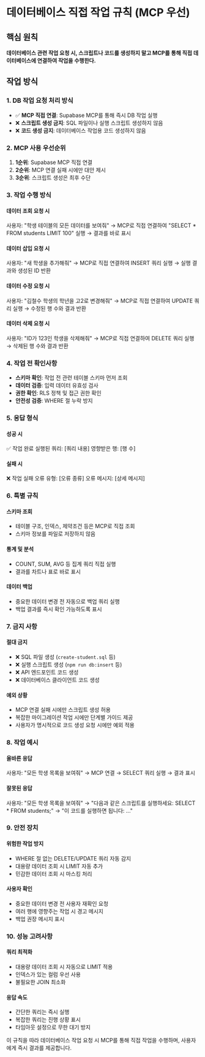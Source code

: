 # 데이터베이스 직접 작업 규칙 (MCP 우선)

## 핵심 원칙
**데이터베이스 관련 작업 요청 시, 스크립트나 코드를 생성하지 말고 MCP를 통해 직접 데이터베이스에 연결하여 작업을 수행한다.**

## 작업 방식

### 1. DB 작업 요청 처리 방식
- ✅ **MCP 직접 연결**: Supabase MCP를 통해 즉시 DB 작업 실행
- ❌ **스크립트 생성 금지**: SQL 파일이나 실행 스크립트 생성하지 않음
- ❌ **코드 생성 금지**: 데이터베이스 작업용 코드 생성하지 않음

### 2. MCP 사용 우선순위
1. **1순위**: Supabase MCP 직접 연결
2. **2순위**: MCP 연결 실패 시에만 대안 제시
3. **3순위**: 스크립트 생성은 최후 수단

### 3. 작업 수행 방식

#### **데이터 조회 요청 시**

사용자: "학생 테이블의 모든 데이터를 보여줘"
→ MCP로 직접 연결하여 "SELECT * FROM students LIMIT 100" 실행
→ 결과를 바로 표시

#### **데이터 삽입 요청 시**
사용자: "새 학생을 추가해줘"
→ MCP로 직접 연결하여 INSERT 쿼리 실행
→ 실행 결과와 생성된 ID 반환

#### **데이터 수정 요청 시**

사용자: "김철수 학생의 학년을 고2로 변경해줘"
→ MCP로 직접 연결하여 UPDATE 쿼리 실행
→ 수정된 행 수와 결과 반환

#### **데이터 삭제 요청 시**

사용자: "ID가 123인 학생을 삭제해줘"
→ MCP로 직접 연결하여 DELETE 쿼리 실행
→ 삭제된 행 수와 결과 반환

### 4. 작업 전 확인사항
- **스키마 확인**: 작업 전 관련 테이블 스키마 먼저 조회
- **데이터 검증**: 입력 데이터 유효성 검사
- **권한 확인**: RLS 정책 및 접근 권한 확인
- **안전성 검증**: WHERE 절 누락 방지

### 5. 응답 형식

#### **성공 시**

✅ 작업 완료
실행된 쿼리: [쿼리 내용]
영향받은 행: [행 수]

#### **실패 시**

❌ 작업 실패
오류 유형: [오류 종류]
오류 메시지: [상세 메시지]

### 6. 특별 규칙

#### **스키마 조회**
- 테이블 구조, 인덱스, 제약조건 등은 MCP로 직접 조회
- 스키마 정보를 파일로 저장하지 않음

#### **통계 및 분석**
- COUNT, SUM, AVG 등 집계 쿼리 직접 실행
- 결과를 차트나 표로 바로 표시

#### **데이터 백업**
- 중요한 데이터 변경 전 자동으로 백업 쿼리 실행
- 백업 결과를 즉시 확인 가능하도록 표시

### 7. 금지 사항

#### **절대 금지**
- ❌ SQL 파일 생성 (`create-student.sql` 등)
- ❌ 실행 스크립트 생성 (`npm run db:insert` 등)
- ❌ API 엔드포인트 코드 생성
- ❌ 데이터베이스 클라이언트 코드 생성

#### **예외 상황**
- MCP 연결 실패 시에만 스크립트 생성 허용
- 복잡한 마이그레이션 작업 시에만 단계별 가이드 제공
- 사용자가 명시적으로 코드 생성 요청 시에만 예외 적용

### 8. 작업 예시

#### **올바른 응답**
사용자: "모든 학생 목록을 보여줘"
→ MCP 연결 → SELECT 쿼리 실행 → 결과 표시


#### **잘못된 응답**
사용자: "모든 학생 목록을 보여줘"
→ "다음과 같은 스크립트를 실행하세요: SELECT * FROM students;"
→ "이 코드를 실행하면 됩니다: ..."


### 9. 안전 장치

#### **위험한 작업 방지**
- WHERE 절 없는 DELETE/UPDATE 쿼리 자동 감지
- 대용량 데이터 조회 시 LIMIT 자동 추가
- 민감한 데이터 조회 시 마스킹 처리

#### **사용자 확인**
- 중요한 데이터 변경 전 사용자 재확인 요청
- 여러 행에 영향주는 작업 시 경고 메시지
- 백업 권장 메시지 표시

### 10. 성능 고려사항

#### **쿼리 최적화**
- 대용량 데이터 조회 시 자동으로 LIMIT 적용
- 인덱스가 있는 컬럼 우선 사용
- 불필요한 JOIN 최소화

#### **응답 속도**
- 간단한 쿼리는 즉시 실행
- 복잡한 쿼리는 진행 상황 표시
- 타임아웃 설정으로 무한 대기 방지

이 규칙을 따라 데이터베이스 작업 요청 시 MCP를 통해 직접 작업을 수행하며, 사용자에게 즉시 결과를 제공합니다.

